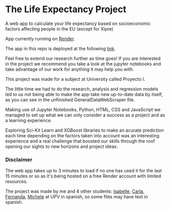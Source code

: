# The Life Expectancy Project

A web app to calculate your life expectancy based on socioeconomic factors affecting people in the EU (except for Xipre)

App currently running on [Render](https://render.com).

The app in this repo is deployed at the following [link](https://flask-hello-world-eeib.onrender.com).

Feel free to extend our research further as time goes! If you are interested in the project we recommend you take a look at the jupyter notebooks and take advantage of our work for anything it may help you with.

This project was made for a subject at University called Proyecto I. 

The little time we had to do the research, analysis and regression models led to us not being able to make the app take new up-to-date data by itself, as you can see in the unfinished GeneralDataWebScraper file.

Making use of Jupyter Notebooks, Python, HTML, CSS and JavaScript we managed to set up what we can only consider a success as a project and as a learning experience.

Exploring Sci-Kit Learn and XGBoost libraries to make an acurate prediction each time depending on the factors taken into account was an interesting experience and a real challenge that boosted our skills through the roof opening our sights to new horizons and project ideas.

### Disclaimer

The web app takes up to 3 minutes to load if no one has used it for the last 15 minutes or so as it's being hosted on a free Render account with limited resources.

The project was made by me and 4 other students: [Isabelle](https://github.com/ArcherIsa), [Carla](https://github.com/caarlaaj), [Fernanda](https://github.com/Fdepaulaneves), [Michele](https://github.com/Miicchh) at UPV in spanish, so some files may have text in spanish.